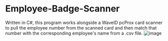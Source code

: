 # Employee-Badge-Scanner
Written in C#, this program works alongside a WaveID pcProx card scanner to pull the employee number from the scanned card and then match that number with the corresponding employee's name from a .csv file. 
![image](https://user-images.githubusercontent.com/102075671/177869899-e223557b-3d5c-443e-bfc3-56782b89baa6.png)
